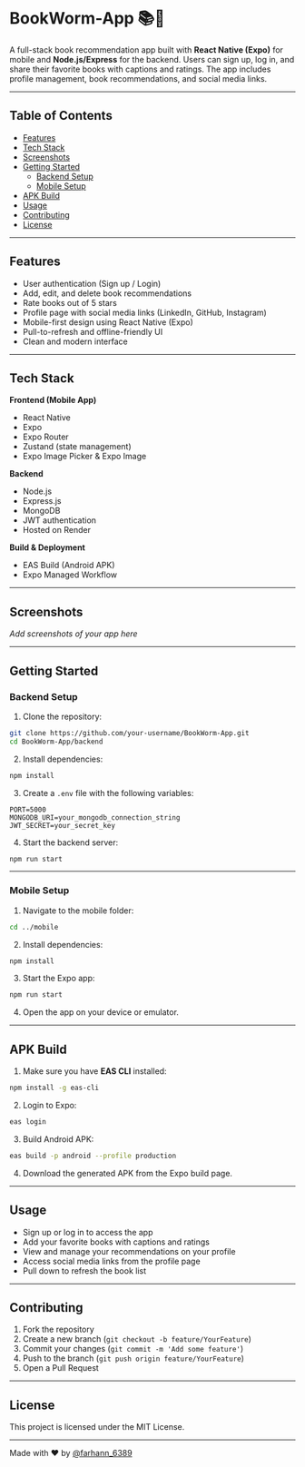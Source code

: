 # BookWorm-App 📚🐛

A full-stack book recommendation app built with **React Native (Expo)** for mobile and **Node.js/Express** for the backend. Users can sign up, log in, and share their favorite books with captions and ratings. The app includes profile management, book recommendations, and social media links.

---

## Table of Contents
- [Features](#features)
- [Tech Stack](#tech-stack)
- [Screenshots](#screenshots)
- [Getting Started](#getting-started)
  - [Backend Setup](#backend-setup)
  - [Mobile Setup](#mobile-setup)
- [APK Build](#apk-build)
- [Usage](#usage)
- [Contributing](#contributing)
- [License](#license)

---

## Features

- User authentication (Sign up / Login)
- Add, edit, and delete book recommendations
- Rate books out of 5 stars
- Profile page with social media links (LinkedIn, GitHub, Instagram)
- Mobile-first design using React Native (Expo)
- Pull-to-refresh and offline-friendly UI
- Clean and modern interface

---

## Tech Stack

**Frontend (Mobile App)**
- React Native
- Expo
- Expo Router
- Zustand (state management)
- Expo Image Picker & Expo Image

**Backend**
- Node.js
- Express.js
- MongoDB
- JWT authentication
- Hosted on Render

**Build & Deployment**
- EAS Build (Android APK)
- Expo Managed Workflow

---

## Screenshots

*Add screenshots of your app here*

---

## Getting Started

### Backend Setup

1. Clone the repository:
```bash
git clone https://github.com/your-username/BookWorm-App.git
cd BookWorm-App/backend
````

2. Install dependencies:

```bash
npm install
```

3. Create a `.env` file with the following variables:

```env
PORT=5000
MONGODB_URI=your_mongodb_connection_string
JWT_SECRET=your_secret_key
```

4. Start the backend server:

```bash
npm run start
```

---

### Mobile Setup

1. Navigate to the mobile folder:

```bash
cd ../mobile
```

2. Install dependencies:

```bash
npm install
```

3. Start the Expo app:

```bash
npm run start
```

4. Open the app on your device or emulator.

---

## APK Build

1. Make sure you have **EAS CLI** installed:

```bash
npm install -g eas-cli
```

2. Login to Expo:

```bash
eas login
```

3. Build Android APK:

```bash
eas build -p android --profile production
```

4. Download the generated APK from the Expo build page.

---

## Usage

* Sign up or log in to access the app
* Add your favorite books with captions and ratings
* View and manage your recommendations on your profile
* Access social media links from the profile page
* Pull down to refresh the book list

---

## Contributing

1. Fork the repository
2. Create a new branch (`git checkout -b feature/YourFeature`)
3. Commit your changes (`git commit -m 'Add some feature'`)
4. Push to the branch (`git push origin feature/YourFeature`)
5. Open a Pull Request

---

## License

This project is licensed under the MIT License.

---

Made with ❤️ by [@farhann\_6389](https://github.com/farhann-6389)



